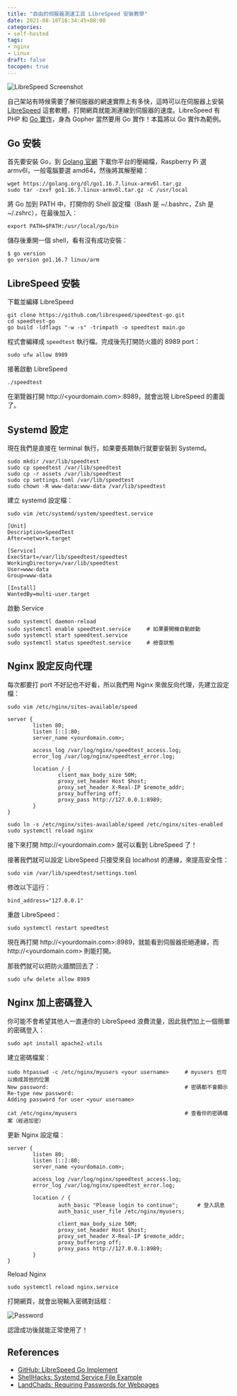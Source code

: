 ```yaml
---
title: "自由的伺服器測速工具 LibreSpeed 安裝教學"
date: 2021-08-10T16:34:45+08:00
categories:
- self-hosted
tags:
- nginx
- Linux
draft: false
tocopen: true
---
```


![LibreSpeed Screenshot](screenshot.jpg)

自己架站有時候需要了解伺服器的網速實際上有多快，這時可以在伺服器上安裝 [LibreSpeed](https://github.com/librespeed/speedtest) 這套軟體，打開網頁就能測連線到伺服器的速度。LibreSpeed 有 PHP 和 [Go 實作](https://github.com/librespeed/speedtest-go)，身為 Gopher 當然要用 Go 實作！本篇將以 Go 實作為範例。

## Go 安裝

首先要安裝 Go，到 [Golang 官網](https://golang.org/dl/) 下載你平台的壓縮檔，Raspberry Pi 選 armv6l，一般電腦要選 amd64，然後將其解壓縮：

```
wget https://golang.org/dl/go1.16.7.linux-armv6l.tar.gz
sudo tar -zxvf go1.16.7.linux-armv6l.tar.gz -C /usr/local 
```

將 Go 加到 PATH 中，打開你的 Shell 設定檔（Bash 是 ~/.bashrc，Zsh 是 ~/.zshrc），在最後加入：

```
export PATH=$PATH:/usr/local/go/bin
```

儲存後重開一個 shell，看有沒有成功安裝：

```
$ go version
go version go1.16.7 linux/arm
```

## LibreSpeed 安裝

下載並編繹 LibreSpeed

```
git clone https://github.com/librespeed/speedtest-go.git
cd speedtest-go
go build -ldflags "-w -s" -trimpath -o speedtest main.go
```

程式會編繹成 `speedtest` 執行檔。完成後先打開防火牆的 8989 port：

```
sudo ufw allow 8989
```

接著啟動 LibreSpeed

```
./speedtest
```

在瀏覽器打開 http://<yourdomain.com>:8989，就會出現 LibreSpeed 的畫面了。

## Systemd 設定

現在我們是直接在 terminal 執行，如果要長期執行就要安裝到 Systemd。

```
sudo mkdir /var/lib/speedtest
sudo cp speedtest /var/lib/speedtest
sudo cp -r assets /var/lib/speedtest
sudo cp settings.toml /var/lib/speedtest
sudo chown -R www-data:www-data /var/lib/speedtest
```

建立 systemd 設定檔：

```
sudo vim /etc/systemd/system/speedtest.service
```

```
[Unit]
Description=SpeedTest
After=network.target

[Service]
ExecStart=/var/lib/speedtest/speedtest
WorkingDirectory=/var/lib/speedtest
User=www-data
Group=www-data

[Install]
WantedBy=multi-user.target
```

啟動 Service

```
sudo systemctl daemon-reload
sudo systemctl enable speedtest.service     # 如果要開機自動啟動
sudo systemctl start speedtest.service
sudo systemctl status speedtest.service     # 檢查狀態
```

## Nginx 設定反向代理

每次都要打 port 不好記也不好看，所以我們用 Nginx 來做反向代理，先建立設定檔：

```
sudo vim /etc/nginx/sites-available/speed
```

```
server {
        listen 80;
        listen [::]:80;
        server_name <yourdomain.com>;

        access_log /var/log/nginx/speedtest_access.log;
        error_log /var/log/nginx/speedtest_error.log;

        location / {
                client_max_body_size 50M;
                proxy_set_header Host $host;
                proxy_set_header X-Real-IP $remote_addr;
                proxy_buffering off;
                proxy_pass http://127.0.0.1:8989;
        }
}
```

```
sudo ln -s /etc/nginx/sites-available/speed /etc/nginx/sites-enabled
sudo systemctl reload nginx
```

接下來打開 http://<yourdomain.com> 就可以看到 LibreSpeed 了！

接著我們就可以設定 LibreSpeed 只接受來自 localhost 的連線，來提高安全性：

```
sudo vim /var/lib/speedtest/settings.toml
```

修改以下這行：

```
bind_address="127.0.0.1"
```

重啟 LibreSpeed：

```
sudo systemctl restart speedtest
```

現在再打開 http://<yourdomain.com>:8989，就能看到伺服器拒絕連線，而 http://<yourdomain.com> 則能打開。

那我們就可以把防火牆關回去了：

```
sudo ufw delete allow 8989
```

## Nginx 加上密碼登入

你可能不會希望其他人一直連你的 LibreSpeed 浪費流量，因此我們加上一個簡單的密碼登入：

```
sudo apt install apache2-utils
```

建立密碼檔案：

```
sudo htpasswd -c /etc/nginx/myusers <your username>     # myusers 也可以換成其他的位置
New password:                                           # 密碼都不會顯示
Re-type new password: 
Adding password for user <your username>

cat /etc/nginx/myusers                                  # 查看你的密碼檔案（經過加密）
```

更新 Nginx 設定檔：

```
server {
        listen 80;
        listen [::]:80;
        server_name <yourdomain.com>;

        access_log /var/log/nginx/speedtest_access.log;
        error_log /var/log/nginx/speedtest_error.log;

        location / {
                auth_basic "Please login to continue";      # 登入訊息
                auth_basic_user_file /etc/nginx/myusers;

                client_max_body_size 50M;
                proxy_set_header Host $host;
                proxy_set_header X-Real-IP $remote_addr;
                proxy_buffering off;
                proxy_pass http://127.0.0.1:8989;
        }
}
```

Reload Nginx

```
sudo systemctl reload nginx.service
```

打開網頁，就會出現輸入密碼對話框：

![Password](password.png)

認證成功後就能正常使用了！

## References

* [GitHub: LibreSpeed Go Implement](https://github.com/librespeed/speedtest-go)
* [ShellHacks: Systemd Service File Example](https://www.shellhacks.com/systemd-service-file-example/)
* [LandChads: Requiring Passwords for Webpages](https://landchad.net/auth)

